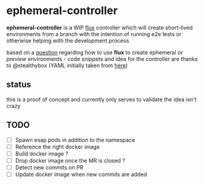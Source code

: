 # ephemeral-controller
**ephemeral-controller** is a WIP [flux](https://github.com/fluxcd/flux2) controller which will create short-lived environments from a branch with the intention of running e2e tests or otherwise helping with the development process

based on a [question](https://github.com/fluxcd/flux2/discussions/8310) regarding how to use **flux** to create ephemeral or _preview_ environments - code snippets and idea for the controller are thanks to @stealthybox (YAML initially taken from [here](https://github.com/fluxcd/flux2/blob/e6132e3/manifests/integrations/registry-credentials-sync/_base/sync.yaml#L58-L84))

## status

this is a proof of concept and currently only serves to validate the idea isn't crazy

## TODO

- [ ] Spawn esap pods in addition to the namespace
- [ ] Reference the right docker image
- [ ] Build docker image ?
- [ ] Drop docker image once the MR is closed ?
- [ ] Detect new commits on PR
- [ ] Update docker image when new commits are added
